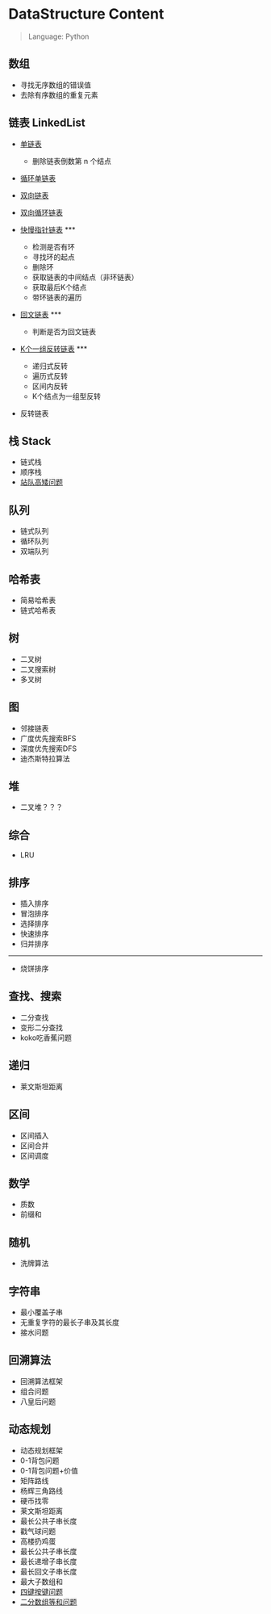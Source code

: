 # DataStructure Content

>Language: Python 

## 数组
- 寻找无序数组的错误值
- 去除有序数组的重复元素

## 链表 LinkedList
- [单链表](LinkedList/SinglyLinkedList.py)
    - 删除链表倒数第 n 个结点
- [循环单链表](LinkedList/CircularLinkedList.py)
- [双向链表](LinkedList/DoubleLinkedList.py)
- [双向循环链表](LinkedList/DoubleCircularLinkedList.py)
- [快慢指针链表](LinkedList/DoublePointerLinkedList.py) ***
    - 检测是否有环
    - 寻找环的起点
    - 删除环
    - 获取链表的中间结点（非环链表）
    - 获取最后K个结点
    - 带环链表的遍历

- [回文链表](LinkedList/PalindromeList.py) ***
    - 判断是否为回文链表
- [K个一组反转链表](LinkedList/ReverseKGroup.py) ***
    - 递归式反转
    - 遍历式反转
    - 区间内反转
    - K个结点为一组型反转
- 反转链表

## 栈 Stack
- 链式栈
- 顺序栈
- [站队高矮问题](Stack/nextGreaterElement.py)

## 队列
- 链式队列
- 循环队列
- 双端队列

## 哈希表
- 简易哈希表
- 链式哈希表

## 树
- 二叉树
- 二叉搜索树
- 多叉树

## 图
- 邻接链表
- 广度优先搜索BFS
- 深度优先搜索DFS
- 迪杰斯特拉算法

## 堆
- 二叉堆？？？

## 综合
- LRU

## 排序

- 插入排序
- 冒泡排序
- 选择排序
- 快速排序
- 归并排序
---
- 烧饼排序

## 查找、搜索
- 二分查找
- 变形二分查找
- koko吃香蕉问题

## 递归
- 莱文斯坦距离

## 区间
- 区间插入
- 区间合并
- 区间调度

## 数学
- 质数
- 前缀和

## 随机
- 洗牌算法

## 字符串
- 最小覆盖子串
- 无重复字符的最长子串及其长度
- 接水问题

## 回溯算法
- 回溯算法框架
- 组合问题
- 八皇后问题

## 动态规划
- 动态规划框架
- 0-1背包问题
- 0-1背包问题+价值
- 矩阵路线
- 杨辉三角路线
- 硬币找零
- 莱文斯坦距离
- 最长公共子串长度
- 戳气球问题
- 高楼扔鸡蛋
- 最长公共子串长度
- 最长递增子串长度
- 最长回文子串长度
- 最大子数组和
- [四键按键问题](DynamicProgramming/print_most_a.py)
- [二分数组等和问题](DynamicProgramming/split_eq_sum_set.py)



